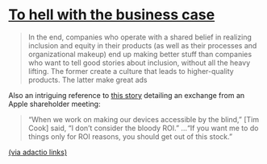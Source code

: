 # [To hell with the business case](https://buttondown.email/practicaltips/archive/to-hell-with-the-business-case/)

> In the end, companies who operate with a shared belief in realizing inclusion and equity in their products (as well as their processes and organizational makeup) end up making better stuff than companies who want to tell good stories about inclusion, without all the heavy lifting. The former create a culture that leads to higher-quality products. The latter make great ads

Also an intriguing reference to [this story](https://www.forbes.com/sites/stevedenning/2014/03/07/why-tim-cook-doesnt-care-about-the-bloody-roi/) detailing an exchange from an Apple shareholder meeting:

> “When we work on making our devices accessible by the blind,” [Tim Cook] said, “I don’t consider the bloody ROI.” …“If you want me to do things only for ROI reasons, you should get out of this stock.”

[(via adactio links)](https://adactio.com/links)